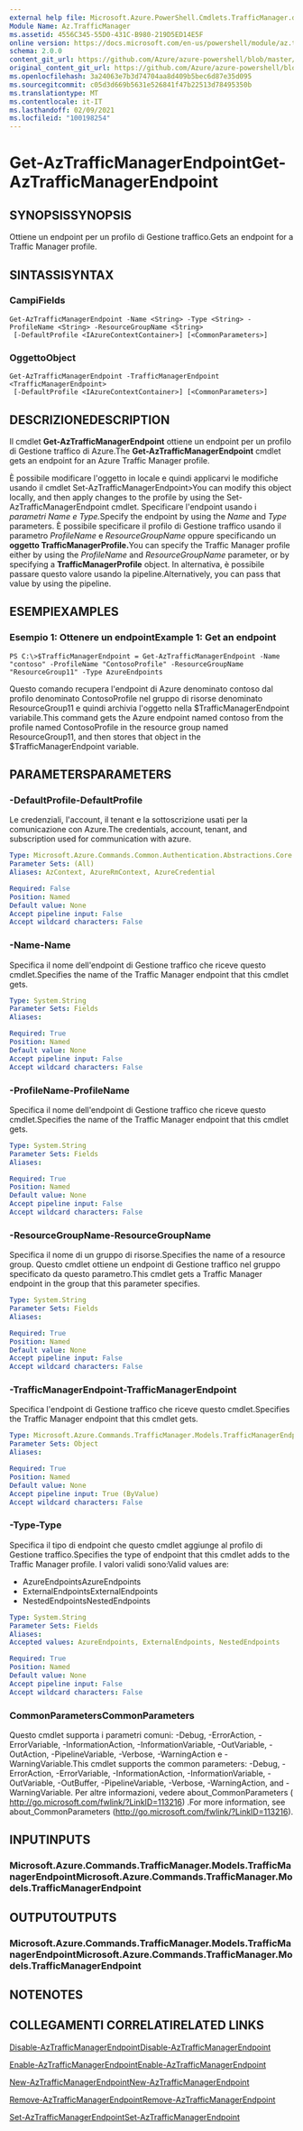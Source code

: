 ```yaml
---
external help file: Microsoft.Azure.PowerShell.Cmdlets.TrafficManager.dll-Help.xml
Module Name: Az.TrafficManager
ms.assetid: 4556C345-55D0-431C-B980-219D5ED14E5F
online version: https://docs.microsoft.com/en-us/powershell/module/az.trafficmanager/get-aztrafficmanagerendpoint
schema: 2.0.0
content_git_url: https://github.com/Azure/azure-powershell/blob/master/src/TrafficManager/TrafficManager/help/Get-AzTrafficManagerEndpoint.md
original_content_git_url: https://github.com/Azure/azure-powershell/blob/master/src/TrafficManager/TrafficManager/help/Get-AzTrafficManagerEndpoint.md
ms.openlocfilehash: 3a24063e7b3d74704aa8d409b5bec6d87e35d095
ms.sourcegitcommit: c05d3d669b5631e526841f47b22513d78495350b
ms.translationtype: MT
ms.contentlocale: it-IT
ms.lasthandoff: 02/09/2021
ms.locfileid: "100198254"
---
```

# <span data-ttu-id="2f611-101">Get-AzTrafficManagerEndpoint</span><span class="sxs-lookup"><span data-stu-id="2f611-101">Get-AzTrafficManagerEndpoint</span></span>

## <span data-ttu-id="2f611-102">SYNOPSIS</span><span class="sxs-lookup"><span data-stu-id="2f611-102">SYNOPSIS</span></span>
<span data-ttu-id="2f611-103">Ottiene un endpoint per un profilo di Gestione traffico.</span><span class="sxs-lookup"><span data-stu-id="2f611-103">Gets an endpoint for a Traffic Manager profile.</span></span>

## <span data-ttu-id="2f611-104">SINTASSI</span><span class="sxs-lookup"><span data-stu-id="2f611-104">SYNTAX</span></span>

### <span data-ttu-id="2f611-105">Campi</span><span class="sxs-lookup"><span data-stu-id="2f611-105">Fields</span></span>
```
Get-AzTrafficManagerEndpoint -Name <String> -Type <String> -ProfileName <String> -ResourceGroupName <String>
 [-DefaultProfile <IAzureContextContainer>] [<CommonParameters>]
```

### <span data-ttu-id="2f611-106">Oggetto</span><span class="sxs-lookup"><span data-stu-id="2f611-106">Object</span></span>
```
Get-AzTrafficManagerEndpoint -TrafficManagerEndpoint <TrafficManagerEndpoint>
 [-DefaultProfile <IAzureContextContainer>] [<CommonParameters>]
```

## <span data-ttu-id="2f611-107">DESCRIZIONE</span><span class="sxs-lookup"><span data-stu-id="2f611-107">DESCRIPTION</span></span>
<span data-ttu-id="2f611-108">Il cmdlet **Get-AzTrafficManagerEndpoint** ottiene un endpoint per un profilo di Gestione traffico di Azure.</span><span class="sxs-lookup"><span data-stu-id="2f611-108">The **Get-AzTrafficManagerEndpoint** cmdlet gets an endpoint for an Azure Traffic Manager profile.</span></span>

<span data-ttu-id="2f611-109">È possibile modificare l'oggetto in locale e quindi applicarvi le modifiche usando il cmdlet Set-AzTrafficManagerEndpoint></span><span class="sxs-lookup"><span data-stu-id="2f611-109">You can modify this object locally, and then apply changes to the profile by using the Set-AzTrafficManagerEndpoint cmdlet.</span></span>
<span data-ttu-id="2f611-110">Specificare l'endpoint usando i *parametri Name* *e Type.*</span><span class="sxs-lookup"><span data-stu-id="2f611-110">Specify the endpoint by using the *Name* and *Type* parameters.</span></span>
<span data-ttu-id="2f611-111">È possibile specificare il profilo di Gestione traffico usando il parametro *ProfileName* e *ResourceGroupName* oppure specificando un **oggetto TrafficManagerProfile.**</span><span class="sxs-lookup"><span data-stu-id="2f611-111">You can specify the Traffic Manager profile either by using the *ProfileName* and *ResourceGroupName* parameter, or by specifying a **TrafficManagerProfile** object.</span></span>
<span data-ttu-id="2f611-112">In alternativa, è possibile passare questo valore usando la pipeline.</span><span class="sxs-lookup"><span data-stu-id="2f611-112">Alternatively, you can pass that value by using the pipeline.</span></span>

## <span data-ttu-id="2f611-113">ESEMPI</span><span class="sxs-lookup"><span data-stu-id="2f611-113">EXAMPLES</span></span>

### <span data-ttu-id="2f611-114">Esempio 1: Ottenere un endpoint</span><span class="sxs-lookup"><span data-stu-id="2f611-114">Example 1: Get an endpoint</span></span>
```
PS C:\>$TrafficManagerEndpoint = Get-AzTrafficManagerEndpoint -Name "contoso" -ProfileName "ContosoProfile" -ResourceGroupName "ResourceGroup11" -Type AzureEndpoints
```

<span data-ttu-id="2f611-115">Questo comando recupera l'endpoint di Azure denominato contoso dal profilo denominato ContosoProfile nel gruppo di risorse denominato ResourceGroup11 e quindi archivia l'oggetto nella $TrafficManagerEndpoint variabile.</span><span class="sxs-lookup"><span data-stu-id="2f611-115">This command gets the Azure endpoint named contoso from the profile named ContosoProfile in the resource group named ResourceGroup11, and then stores that object in the $TrafficManagerEndpoint variable.</span></span>

## <span data-ttu-id="2f611-116">PARAMETERS</span><span class="sxs-lookup"><span data-stu-id="2f611-116">PARAMETERS</span></span>

### <span data-ttu-id="2f611-117">-DefaultProfile</span><span class="sxs-lookup"><span data-stu-id="2f611-117">-DefaultProfile</span></span>
<span data-ttu-id="2f611-118">Le credenziali, l'account, il tenant e la sottoscrizione usati per la comunicazione con Azure.</span><span class="sxs-lookup"><span data-stu-id="2f611-118">The credentials, account, tenant, and subscription used for communication with azure.</span></span>

```yaml
Type: Microsoft.Azure.Commands.Common.Authentication.Abstractions.Core.IAzureContextContainer
Parameter Sets: (All)
Aliases: AzContext, AzureRmContext, AzureCredential

Required: False
Position: Named
Default value: None
Accept pipeline input: False
Accept wildcard characters: False
```

### <span data-ttu-id="2f611-119">-Name</span><span class="sxs-lookup"><span data-stu-id="2f611-119">-Name</span></span>
<span data-ttu-id="2f611-120">Specifica il nome dell'endpoint di Gestione traffico che riceve questo cmdlet.</span><span class="sxs-lookup"><span data-stu-id="2f611-120">Specifies the name of the Traffic Manager endpoint that this cmdlet gets.</span></span>

```yaml
Type: System.String
Parameter Sets: Fields
Aliases:

Required: True
Position: Named
Default value: None
Accept pipeline input: False
Accept wildcard characters: False
```

### <span data-ttu-id="2f611-121">-ProfileName</span><span class="sxs-lookup"><span data-stu-id="2f611-121">-ProfileName</span></span>
<span data-ttu-id="2f611-122">Specifica il nome dell'endpoint di Gestione traffico che riceve questo cmdlet.</span><span class="sxs-lookup"><span data-stu-id="2f611-122">Specifies the name of the Traffic Manager endpoint that this cmdlet gets.</span></span>

```yaml
Type: System.String
Parameter Sets: Fields
Aliases:

Required: True
Position: Named
Default value: None
Accept pipeline input: False
Accept wildcard characters: False
```

### <span data-ttu-id="2f611-123">-ResourceGroupName</span><span class="sxs-lookup"><span data-stu-id="2f611-123">-ResourceGroupName</span></span>
<span data-ttu-id="2f611-124">Specifica il nome di un gruppo di risorse.</span><span class="sxs-lookup"><span data-stu-id="2f611-124">Specifies the name of a resource group.</span></span>
<span data-ttu-id="2f611-125">Questo cmdlet ottiene un endpoint di Gestione traffico nel gruppo specificato da questo parametro.</span><span class="sxs-lookup"><span data-stu-id="2f611-125">This cmdlet gets a Traffic Manager endpoint in the group that this parameter specifies.</span></span>

```yaml
Type: System.String
Parameter Sets: Fields
Aliases:

Required: True
Position: Named
Default value: None
Accept pipeline input: False
Accept wildcard characters: False
```

### <span data-ttu-id="2f611-126">-TrafficManagerEndpoint</span><span class="sxs-lookup"><span data-stu-id="2f611-126">-TrafficManagerEndpoint</span></span>
<span data-ttu-id="2f611-127">Specifica l'endpoint di Gestione traffico che riceve questo cmdlet.</span><span class="sxs-lookup"><span data-stu-id="2f611-127">Specifies the Traffic Manager endpoint that this cmdlet gets.</span></span>

```yaml
Type: Microsoft.Azure.Commands.TrafficManager.Models.TrafficManagerEndpoint
Parameter Sets: Object
Aliases:

Required: True
Position: Named
Default value: None
Accept pipeline input: True (ByValue)
Accept wildcard characters: False
```

### <span data-ttu-id="2f611-128">-Type</span><span class="sxs-lookup"><span data-stu-id="2f611-128">-Type</span></span>
<span data-ttu-id="2f611-129">Specifica il tipo di endpoint che questo cmdlet aggiunge al profilo di Gestione traffico.</span><span class="sxs-lookup"><span data-stu-id="2f611-129">Specifies the type of endpoint that this cmdlet adds to the Traffic Manager profile.</span></span>
<span data-ttu-id="2f611-130">I valori validi sono:</span><span class="sxs-lookup"><span data-stu-id="2f611-130">Valid values are:</span></span> 

- <span data-ttu-id="2f611-131">AzureEndpoints</span><span class="sxs-lookup"><span data-stu-id="2f611-131">AzureEndpoints</span></span>
- <span data-ttu-id="2f611-132">ExternalEndpoints</span><span class="sxs-lookup"><span data-stu-id="2f611-132">ExternalEndpoints</span></span>
- <span data-ttu-id="2f611-133">NestedEndpoints</span><span class="sxs-lookup"><span data-stu-id="2f611-133">NestedEndpoints</span></span>

```yaml
Type: System.String
Parameter Sets: Fields
Aliases:
Accepted values: AzureEndpoints, ExternalEndpoints, NestedEndpoints

Required: True
Position: Named
Default value: None
Accept pipeline input: False
Accept wildcard characters: False
```

### <span data-ttu-id="2f611-134">CommonParameters</span><span class="sxs-lookup"><span data-stu-id="2f611-134">CommonParameters</span></span>
<span data-ttu-id="2f611-135">Questo cmdlet supporta i parametri comuni: -Debug, -ErrorAction, -ErrorVariable, -InformationAction, -InformationVariable, -OutVariable, -OutAction, -PipelineVariable, -Verbose, -WarningAction e -WarningVariable.</span><span class="sxs-lookup"><span data-stu-id="2f611-135">This cmdlet supports the common parameters: -Debug, -ErrorAction, -ErrorVariable, -InformationAction, -InformationVariable, -OutVariable, -OutBuffer, -PipelineVariable, -Verbose, -WarningAction, and -WarningVariable.</span></span> <span data-ttu-id="2f611-136">Per altre informazioni, vedere about_CommonParameters ( http://go.microsoft.com/fwlink/?LinkID=113216) .</span><span class="sxs-lookup"><span data-stu-id="2f611-136">For more information, see about_CommonParameters (http://go.microsoft.com/fwlink/?LinkID=113216).</span></span>

## <span data-ttu-id="2f611-137">INPUT</span><span class="sxs-lookup"><span data-stu-id="2f611-137">INPUTS</span></span>

### <span data-ttu-id="2f611-138">Microsoft.Azure.Commands.TrafficManager.Models.TrafficManagerEndpoint</span><span class="sxs-lookup"><span data-stu-id="2f611-138">Microsoft.Azure.Commands.TrafficManager.Models.TrafficManagerEndpoint</span></span>

## <span data-ttu-id="2f611-139">OUTPUT</span><span class="sxs-lookup"><span data-stu-id="2f611-139">OUTPUTS</span></span>

### <span data-ttu-id="2f611-140">Microsoft.Azure.Commands.TrafficManager.Models.TrafficManagerEndpoint</span><span class="sxs-lookup"><span data-stu-id="2f611-140">Microsoft.Azure.Commands.TrafficManager.Models.TrafficManagerEndpoint</span></span>

## <span data-ttu-id="2f611-141">NOTE</span><span class="sxs-lookup"><span data-stu-id="2f611-141">NOTES</span></span>

## <span data-ttu-id="2f611-142">COLLEGAMENTI CORRELATI</span><span class="sxs-lookup"><span data-stu-id="2f611-142">RELATED LINKS</span></span>

[<span data-ttu-id="2f611-143">Disable-AzTrafficManagerEndpoint</span><span class="sxs-lookup"><span data-stu-id="2f611-143">Disable-AzTrafficManagerEndpoint</span></span>](./Disable-AzTrafficManagerEndpoint.md)

[<span data-ttu-id="2f611-144">Enable-AzTrafficManagerEndpoint</span><span class="sxs-lookup"><span data-stu-id="2f611-144">Enable-AzTrafficManagerEndpoint</span></span>](./Enable-AzTrafficManagerEndpoint.md)

[<span data-ttu-id="2f611-145">New-AzTrafficManagerEndpoint</span><span class="sxs-lookup"><span data-stu-id="2f611-145">New-AzTrafficManagerEndpoint</span></span>](./New-AzTrafficManagerEndpoint.md)

[<span data-ttu-id="2f611-146">Remove-AzTrafficManagerEndpoint</span><span class="sxs-lookup"><span data-stu-id="2f611-146">Remove-AzTrafficManagerEndpoint</span></span>](./Remove-AzTrafficManagerEndpoint.md)

[<span data-ttu-id="2f611-147">Set-AzTrafficManagerEndpoint</span><span class="sxs-lookup"><span data-stu-id="2f611-147">Set-AzTrafficManagerEndpoint</span></span>](./Set-AzTrafficManagerEndpoint.md)


